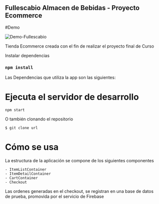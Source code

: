 

## Fullescabio Almacen de Bebidas - Proyecto Ecommerce

#Demo



![Demo-Fullescabio](https://user-images.githubusercontent.com/105563630/179255011-f4fa272c-816c-4f6f-babd-9d59009d30fd.gif)



Tienda Ecommerce creada con el fin de realizar el proyecto final de Curso


Instalar dependencias
 
 ### `npm install`

Las Dependencias que utiliza la app son las siguientes:

<react-router-dom ref='https://www.npmjs.com/package/react-router-dom'>

<sweetalert2 ref='https://sweetalert2.github.io/'>

<Firebase ref='https://firebase.google.com/'>

# Ejecuta el servidor de desarrollo

`npm start`

O también clonando el repositorio

`$ git clone url`

# Cómo se usa

La estructura de la aplicación se compone de los siguientes componentes 

    - ItemListContainer
    - ItemDetailContainer
    - CartContainer
    - Checkout

Las ordenes generadas en el checkout, se registran en una base de datos de prueba, promovida por el servicio de Firebase



